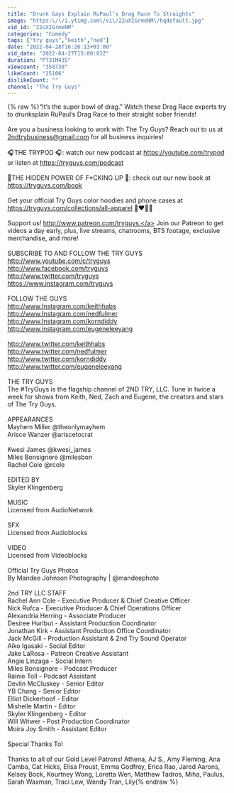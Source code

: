 ```yaml
---
title: "Drunk Gays Explain RuPaul’s Drag Race To Straights"
image: "https:\/\/i.ytimg.com\/vi\/22uXIGrmeNM\/hqdefault.jpg"
vid_id: "22uXIGrmeNM"
categories: "Comedy"
tags: ["try guys","keith","ned"]
date: "2022-04-28T16:26:13+03:00"
vid_date: "2022-04-27T15:00:02Z"
duration: "PT31M43S"
viewcount: "358738"
likeCount: "25106"
dislikeCount: ""
channel: "The Try Guys"
---
```

{% raw %}“It’s the super bowl of drag.” Watch these Drag Race experts try to drunksplain RuPaul’s Drag Race to their straight sober friends!<br /><br />Are you a business looking to work with The Try Guys? Reach out to us at 2ndtrybusiness@gmail.com for all business inquiries! <br /><br />🎧THE TRYPOD 🎧: watch our new podcast at <a rel="nofollow" target="blank" href="https://youtube.com/trypod">https://youtube.com/trypod</a> or listen at <a rel="nofollow" target="blank" href="https://tryguys.com/podcast">https://tryguys.com/podcast</a><br /><br />📘THE HIDDEN POWER OF F*CKING UP 📘: check out our new book at <a rel="nofollow" target="blank" href="https://tryguys.com/book">https://tryguys.com/book</a><br /><br />Get your official Try Guys color hoodies and phone cases at<br /><a rel="nofollow" target="blank" href="https://tryguys.com/collections/all-apparel">https://tryguys.com/collections/all-apparel</a> 💙❤️💚💜<br /><br />Support us! <a rel="nofollow" target="blank" href="http://www.patreon.com/tryguys.">http://www.patreon.com/tryguys.</a> Join our Patreon to get videos a day early, plus, live streams, chatrooms, BTS footage, exclusive merchandise, and more!<br /><br />SUBSCRIBE TO AND FOLLOW THE TRY GUYS <br /><a rel="nofollow" target="blank" href="http://www.youtube.com/c/tryguys">http://www.youtube.com/c/tryguys</a><br /><a rel="nofollow" target="blank" href="http://www.facebook.com/tryguys">http://www.facebook.com/tryguys</a>  <br /><a rel="nofollow" target="blank" href="http://www.twitter.com/tryguys">http://www.twitter.com/tryguys</a><br /><a rel="nofollow" target="blank" href="https://www.instagram.com/tryguys">https://www.instagram.com/tryguys</a><br /><br />FOLLOW THE GUYS<br /><a rel="nofollow" target="blank" href="http://www.Instagram.com/keithhabs">http://www.Instagram.com/keithhabs</a><br /><a rel="nofollow" target="blank" href="http://www.Instagram.com/nedfulmer">http://www.Instagram.com/nedfulmer</a><br /><a rel="nofollow" target="blank" href="http://www.Instagram.com/korndiddy">http://www.Instagram.com/korndiddy</a><br /><a rel="nofollow" target="blank" href="http://www.instagram.com/eugeneleeyang">http://www.instagram.com/eugeneleeyang</a><br /> <br /><a rel="nofollow" target="blank" href="http://www.twitter.com/keithhabs">http://www.twitter.com/keithhabs</a><br /><a rel="nofollow" target="blank" href="http://www.twitter.com/nedfulmer">http://www.twitter.com/nedfulmer</a> <br /><a rel="nofollow" target="blank" href="http://www.twitter.com/korndiddy">http://www.twitter.com/korndiddy</a><br /><a rel="nofollow" target="blank" href="http://www.twitter.com/eugeneleeyang">http://www.twitter.com/eugeneleeyang</a> <br /><br />THE TRY GUYS<br />The #TryGuys is the flagship channel of 2ND TRY, LLC. Tune in twice a week for shows from Keith, Ned, Zach and Eugene, the creators and stars of The Try Guys.<br /><br />APPEARANCES<br />Mayhem Miller @theonlymayhem <br />Arisce Wanzer @ariscetocrat<br /><br />Kwesi James @kwesi_james<br />Miles Bonsignore @milesbon<br />Rachel Cole @rcole <br /><br />EDITED BY<br />Skyler Klingenberg<br /><br />MUSIC<br />Licensed from AudioNetwork<br /><br />SFX<br />Licensed from Audioblocks<br /><br />VIDEO<br />Licensed from Videoblocks<br /><br />Official Try Guys Photos <br />By Mandee Johnson Photography | @mandeephoto<br /><br />2nd TRY LLC STAFF<br />Rachel Ann Cole - Executive Producer &amp; Chief Creative Officer<br />Nick Rufca - Executive Producer &amp; Chief Operations Officer<br />Alexandria Herring - Associate Producer<br />Desiree Hurlbut - Assistant Production Coordinator<br />Jonathan Kirk - Assistant Production Office Coordinator<br />Jack McGill - Production Assistant &amp; 2nd Try Sound Operator<br />Aiko Igasaki - Social Editor<br />Jake LaRosa - Patreon Creative Assistant<br />Angie Linzaga - Social Intern<br />Miles Bonsignore - Podcast Producer<br />Rainie Toll - Podcast Assistant<br />Devlin McCluskey - Senior Editor<br />YB Chang - Senior Editor<br />Elliot Dickerhoof - Editor<br />Mishelle Martin - Editor<br />Skyler Klingenberg - Editor<br />Will Witwer - Post Production Coordinator<br />Moira Joy Smith - Assistant Editor<br /><br />Special Thanks To! <br /><br />Thanks to all of our Gold Level Patrons! Athena, AJ S., Amy Fleming, Ana Camba, Cat Hicks, Elisa Proust, Emma Godfrey, Erica Rao, Jared Aarons, Kelsey Bock, Kourtney Wong, Loretta Wen, Matthew Tadros, Miha, Paulus, Sarah Waxman, Traci Lew, Wendy Tran, Lily{% endraw %}

